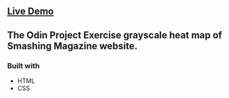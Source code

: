 ## [Live Demo](https://joan-kii.github.io/design-teardown)

## The Odin Project Exercise grayscale heat map of Smashing Magazine website.

### Built with
 - HTML
 - CSS
